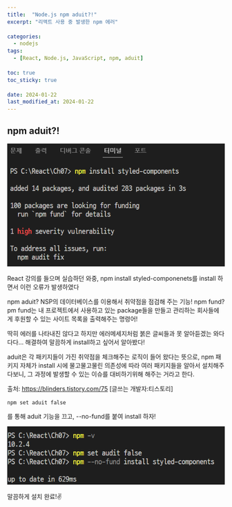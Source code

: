 ```yaml
---
title:  "Node.js npm aduit?!"
excerpt: "리액트 사용 중 발생한 npm 에러"

categories:
  - nodejs
tags:
  - [React, Node.js, JavaScript, npm, aduit]

toc: true
toc_sticky: true
 
date: 2024-01-22
last_modified_at: 2024-01-22
---
```


## npm aduit?!
![ex_screenshot](/assets/img/npmerror.png)


React 강의를 들으며 실습하던 와중, npm install styled-componenets를 install 하면서 이런 오류가 발생하였다

npm aduit? NSP의 데이터베이스를 이용해서 취약점을 점검해 주는 기능!
npm fund? pm fund는 내 프로젝트에서 사용하고 있는 package들을 만들고 관리하는 회사들에게 후원할 수 있는 사이트 목록을 출력해주는 명령어!

딱히 에러를 나타내진 않다고 하지만 에러메세지처럼 붉은 글씨들과 못 알아듣겠는 와다다다... 
해결하여 말끔하게 install하고 싶어서 알아봤다!

aduit은 각 패키지들이 가진 취약점을 체크해주는 로직이 들어 왔다는 뜻으로, 
npm 패키지 자체가 install 시에 물고물고물린 의존성에 따라 여러 패키지들을 알아서 설치해주다보니, 그 과정에 발생할 수 있는 이슈를 대비하기위해 해주는 거라고 한다.

출처: https://blinders.tistory.com/75 [글쓰는 개발자:티스토리]

```
npm set aduit false
```
를 통해 aduit 기능을 끄고, --no-fund를 붙여 install 하자!

![ex_screenshot](/assets/img/npminstall.png)

말끔하게 설치 완료!✌️